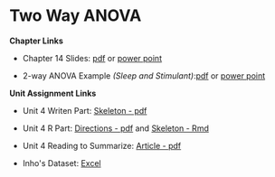 # Two Way ANOVA

**Chapter Links**

* Chapter 14 Slides: [pdf](http://tysonbarrett.com/EDUC-6600/Slides/u04_Ch14_factorial.pdf) or [power point](http://tysonbarrett.com/EDUC-6600/Slides/u04_Ch14_factorial.pptx)

* 2-way ANOVA Example *(Sleep and Stimulant)*:[pdf](http://tysonbarrett.com/EDUC-6600/Slides/u04_Ch14_factorialExample.pdf) or [power point](http://tysonbarrett.com/EDUC-6600/Slides/u04_Ch14_factorialExample.pptx) 


**Unit Assignment Links**

* Unit 4 Writen Part: [Skeleton - pdf](https://usu.box.com/s/1dq1x5ih186yf7b6ca06a1cl509yy1os)

* Unit 4 R Part: [Directions - pdf](https://usu.box.com/s/k7vwlo89rprha43v8ogn2ug36lhc6uac) and [Skeleton - Rmd](https://usu.box.com/s/8jefgbrq8sncyjs5p45mfsj4hm9hkpht)

* Unit 4 Reading to Summarize: [Article - pdf](https://usu.box.com/s/cz8geza9lt1eh77evt28m6u4oy877nbl)

* Inho's Dataset: [Excel](https://usu.box.com/s/hyky7eb24l6vvzj2xboedhcx1xolrpw1)

